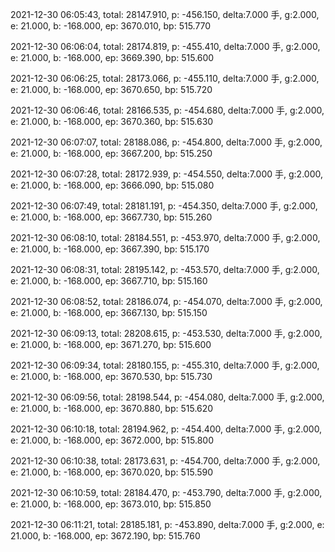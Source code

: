 2021-12-30 06:05:43, total: 28147.910, p: -456.150, delta:7.000 手, g:2.000, e: 21.000, b: -168.000, ep: 3670.010, bp: 515.770

2021-12-30 06:06:04, total: 28174.819, p: -455.410, delta:7.000 手, g:2.000, e: 21.000, b: -168.000, ep: 3669.390, bp: 515.600

2021-12-30 06:06:25, total: 28173.066, p: -455.110, delta:7.000 手, g:2.000, e: 21.000, b: -168.000, ep: 3670.650, bp: 515.720

2021-12-30 06:06:46, total: 28166.535, p: -454.680, delta:7.000 手, g:2.000, e: 21.000, b: -168.000, ep: 3670.360, bp: 515.630

2021-12-30 06:07:07, total: 28188.086, p: -454.800, delta:7.000 手, g:2.000, e: 21.000, b: -168.000, ep: 3667.200, bp: 515.250

2021-12-30 06:07:28, total: 28172.939, p: -454.550, delta:7.000 手, g:2.000, e: 21.000, b: -168.000, ep: 3666.090, bp: 515.080

2021-12-30 06:07:49, total: 28181.191, p: -454.350, delta:7.000 手, g:2.000, e: 21.000, b: -168.000, ep: 3667.730, bp: 515.260

2021-12-30 06:08:10, total: 28184.551, p: -453.970, delta:7.000 手, g:2.000, e: 21.000, b: -168.000, ep: 3667.390, bp: 515.170

2021-12-30 06:08:31, total: 28195.142, p: -453.570, delta:7.000 手, g:2.000, e: 21.000, b: -168.000, ep: 3667.710, bp: 515.160

2021-12-30 06:08:52, total: 28186.074, p: -454.070, delta:7.000 手, g:2.000, e: 21.000, b: -168.000, ep: 3667.130, bp: 515.150

2021-12-30 06:09:13, total: 28208.615, p: -453.530, delta:7.000 手, g:2.000, e: 21.000, b: -168.000, ep: 3671.270, bp: 515.600

2021-12-30 06:09:34, total: 28180.155, p: -455.310, delta:7.000 手, g:2.000, e: 21.000, b: -168.000, ep: 3670.530, bp: 515.730

2021-12-30 06:09:56, total: 28198.544, p: -454.080, delta:7.000 手, g:2.000, e: 21.000, b: -168.000, ep: 3670.880, bp: 515.620

2021-12-30 06:10:18, total: 28194.962, p: -454.400, delta:7.000 手, g:2.000, e: 21.000, b: -168.000, ep: 3672.000, bp: 515.800

2021-12-30 06:10:38, total: 28173.631, p: -454.700, delta:7.000 手, g:2.000, e: 21.000, b: -168.000, ep: 3670.020, bp: 515.590

2021-12-30 06:10:59, total: 28184.470, p: -453.790, delta:7.000 手, g:2.000, e: 21.000, b: -168.000, ep: 3673.010, bp: 515.850

2021-12-30 06:11:21, total: 28185.181, p: -453.890, delta:7.000 手, g:2.000, e: 21.000, b: -168.000, ep: 3672.190, bp: 515.760